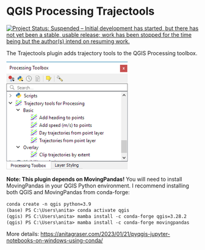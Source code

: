 # QGIS Processing Trajectools

[![Project Status: Suspended – Initial development has started, but there has not yet been a stable, usable release; work has been stopped for the time being but the author(s) intend on resuming work.](https://www.repostatus.org/badges/latest/suspended.svg)](https://www.repostatus.org/#suspended)

The Trajectools plugin adds trajectory tools to the QGIS Processing toolbox. 

![Trajectools screenshot](https://raw.githubusercontent.com/anitagraser/qgis-processing-trajectory/master/screenshots/trajectools.PNG)


**Note: This plugin depends on MovingPandas!** You will need to install MovingPandas in your QGIS Python environment. I recommend installing both QGIS and MovingPandas from conda-forge:

```
conda create -n qgis python=3.9
(base) PS C:\Users\anita> conda activate qgis
(qgis) PS C:\Users\anita> mamba install -c conda-forge qgis=3.28.2
(qgis) PS C:\Users\anita> mamba install -c conda-forge movingpandas
```

More details: https://anitagraser.com/2023/01/21/pyqgis-jupyter-notebooks-on-windows-using-conda/


